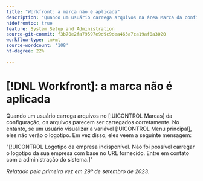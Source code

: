 ```yaml
---
title: "Workfront: a marca não é aplicada"
description: "Quando um usuário carrega arquivos na área Marca da configuração, os arquivos parecem ser carregados corretamente. No entanto, se um usuário visualizar o Menu principal, não verá o logotipo. Em vez disso, eles veem uma mensagem de erro."
hidefromtoc: true
feature: System Setup and Administration
source-git-commit: f3b70e2fa79597e9d9c9dea463a7ca19af0a3020
workflow-type: tm+mt
source-wordcount: '108'
ht-degree: 22%

---
```



# [!DNL Workfront]: a marca não é aplicada

Quando um usuário carrega arquivos no [!UICONTROL Marcas] da configuração, os arquivos parecem ser carregados corretamente. No entanto, se um usuário visualizar a variável [!UICONTROL Menu principal], eles não verão o logotipo. Em vez disso, eles veem a seguinte mensagem:

&quot;[!UICONTROL Logotipo da empresa indisponível. Não foi possível carregar o logotipo da sua empresa com base no URL fornecido. Entre em contato com a administração do sistema.]&quot;

_Relatado pela primeira vez em 29º de setembro de 2023._
